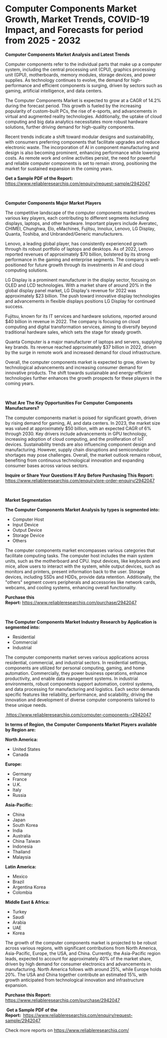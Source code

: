 <p><h1>Computer Components Market Growth, Market Trends, COVID-19 Impact, and Forecasts for period from 2025 - 2032</h1></p><p><strong>Computer Components Market Analysis and Latest Trends</strong></p>
<p><p>Computer components refer to the individual parts that make up a computer system, including the central processing unit (CPU), graphics processing unit (GPU), motherboards, memory modules, storage devices, and power supplies. As technology continues to evolve, the demand for high-performance and efficient components is surging, driven by sectors such as gaming, artificial intelligence, and data centers.</p><p>The Computer Components Market is expected to grow at a CAGR of 14.2% during the forecast period. This growth is fueled by the increasing popularity of custom-built PCs, the rise of e-sports, and advancements in virtual and augmented reality technologies. Additionally, the uptake of cloud computing and big data analytics necessitates more robust hardware solutions, further driving demand for high-quality components. </p><p>Recent trends indicate a shift toward modular designs and sustainability, with consumers preferring components that facilitate upgrades and reduce electronic waste. The incorporation of AI in component manufacturing and design is also becoming prominent, enhancing performance while lowering costs. As remote work and online activities persist, the need for powerful and reliable computer components is set to remain strong, positioning the market for sustained expansion in the coming years.</p></p>
<p><strong>Get a Sample PDF of the Report:&nbsp;</strong> <a href="https://www.reliableresearchiq.com/enquiry/request-sample/2942047?utm_campaign=2983&utm_medium=2&utm_source=Github&utm_content=ia&utm_term=15032025&utm_id=computer-components">https://www.reliableresearchiq.com/enquiry/request-sample/2942047</a></p>
<p>&nbsp;</p>
<p><strong>Computer Components Major Market Players</strong></p>
<p><p>The competitive landscape of the computer components market involves various key players, each contributing to different segments including displays, laptops, and other hardware. Important players include Averatec, CHIMEI, Chunghwa, Elo, eMachines, Fujitsu, Innolux, Lenovo, LG Display, Quanta, Toshiba, and Unbranded/Generic manufacturers.</p><p>Lenovo, a leading global player, has consistently experienced growth through its robust portfolio of laptops and desktops. As of 2022, Lenovo reported revenues of approximately $70 billion, bolstered by its strong performance in the gaming and enterprise segments. The company is well-positioned for future growth through its investments in AI and cloud computing solutions.</p><p>LG Display is a prominent manufacturer in the display sector, focusing on OLED and LCD technologies. With a market share of around 20% in the global display panel market, LG Display's revenue for 2022 was approximately $23 billion. The push toward innovative display technologies and advancements in flexible displays positions LG Display for continued success.</p><p>Fujitsu, known for its IT services and hardware solutions, reported around $40 billion in revenue in 2022. The company is focusing on cloud computing and digital transformation services, aiming to diversify beyond traditional hardware sales, which sets the stage for steady growth.</p><p>Quanta Computer is a major manufacturer of laptops and servers, supplying key brands. Its revenue reached approximately $37 billion in 2022, driven by the surge in remote work and increased demand for cloud infrastructure.</p><p>Overall, the computer components market is expected to grow, driven by technological advancements and increasing consumer demand for innovative products. The shift towards sustainable and energy-efficient technologies further enhances the growth prospects for these players in the coming years.</p></p>
<p>&nbsp;</p>
<p><strong>What Are The Key Opportunities For Computer Components Manufacturers?</strong></p>
<p><p>The computer components market is poised for significant growth, driven by rising demand for gaming, AI, and data centers. In 2023, the market size was valued at approximately $50 billion, with an expected CAGR of 6% through 2030. Key drivers include advancements in GPU technology, increasing adoption of cloud computing, and the proliferation of IoT devices. Sustainability trends are also influencing component design and manufacturing. However, supply chain disruptions and semiconductor shortages may pose challenges. Overall, the market outlook remains robust, benefiting from continuous technological innovation and expanding consumer bases across various sectors.</p></p>
<p><strong>Inquire or Share Your Questions If Any Before Purchasing This Report:</strong> <a href="https://www.reliableresearchiq.com/enquiry/pre-order-enquiry/2942047?utm_campaign=2983&utm_medium=2&utm_source=Github&utm_content=ia&utm_term=15032025&utm_id=computer-components">https://www.reliableresearchiq.com/enquiry/pre-order-enquiry/2942047</a></p>
<p>&nbsp;</p>
<p><strong>Market Segmentation</strong></p>
<p><strong>The Computer Components Market Analysis by types is segmented into:</strong></p>
<p><ul><li>Computer Host</li><li>Input Device</li><li>Output Device</li><li>Storage Device</li><li>Others</li></ul></p>
<p><p>The computer components market encompasses various categories that facilitate computing tasks. The computer host includes the main system units, such as the motherboard and CPU. Input devices, like keyboards and mice, allow users to interact with the system, while output devices, such as monitors and printers, present information back to the user. Storage devices, including SSDs and HDDs, provide data retention. Additionally, the "others" segment covers peripherals and accessories like network cards, webcams, and cooling systems, enhancing overall functionality.</p></p>
<p><strong>Purchase this Report:&nbsp;</strong><a href="https://www.reliableresearchiq.com/purchase/2942047?utm_campaign=2983&utm_medium=2&utm_source=Github&utm_content=ia&utm_term=15032025&utm_id=computer-components">https://www.reliableresearchiq.com/purchase/2942047</a></p>
<p>&nbsp;</p>
<p><strong>The Computer Components Market Industry Research by Application is segmented into:</strong></p>
<p><ul><li>Residential</li><li>Commercial</li><li>Industrial</li></ul></p>
<p><p>The computer components market serves various applications across residential, commercial, and industrial sectors. In residential settings, components are utilized for personal computing, gaming, and home automation. Commercially, they power business operations, enhance productivity, and enable data management systems. In industrial environments, robust components support automation, control systems, and data processing for manufacturing and logistics. Each sector demands specific features like reliability, performance, and scalability, driving the innovation and development of diverse computer components tailored to these unique needs.</p></p>
<p><a href="https://www.reliableresearchiq.com/computer-components-r2942047?utm_campaign=2983&utm_medium=2&utm_source=Github&utm_content=ia&utm_term=15032025&utm_id=computer-components">&nbsp;https://www.reliableresearchiq.com/computer-components-r2942047</a></p>
<p><strong>In terms of Region, the Computer Components Market Players available by Region are:</strong></p>
<p>
    <p> <strong> North America: </strong>
        <ul>
            <li>United States</li>
            <li>Canada</li>
        </ul>
        </p> 
    <p> <strong> Europe: </strong>
        <ul>
            <li>Germany</li>
            <li>France</li>
            <li>U.K.</li>
            <li>Italy</li>
            <li>Russia</li>
        </ul>
        </p> 
    <p> <strong> Asia-Pacific: </strong>
        <ul>
            <li>China</li>
            <li>Japan</li>
            <li>South Korea</li>
            <li>India</li>
            <li>Australia</li>
            <li>China Taiwan</li>
            <li>Indonesia</li>
            <li>Thailand</li>
            <li>Malaysia</li>
        </ul>
        </p> 
    <p> <strong> Latin America: </strong>
        <ul>
            <li>Mexico</li>
            <li>Brazil</li>
            <li>Argentina Korea</li>
            <li>Colombia</li>
        </ul>
        </p> 
    <p> <strong> Middle East & Africa: </strong>
        <ul>
            <li>Turkey</li>
            <li>Saudi</li>
            <li>Arabia</li>
            <li>UAE</li>
            <li>Korea</li>
        </ul>
    </p>
    </p>
<p><p>The growth of the computer components market is projected to be robust across various regions, with significant contributions from North America, Asia-Pacific, Europe, the USA, and China. Currently, the Asia-Pacific region leads, expected to account for approximately 40% of the market share, driven by high demand for consumer electronics and advancements in manufacturing. North America follows with around 25%, while Europe holds 20%. The USA and China together contribute an estimated 15%, with growth anticipated from technological innovation and infrastructure expansion.</p></p>
<p><strong>Purchase this Report: </strong><a href="https://www.reliableresearchiq.com/purchase/2942047?utm_campaign=2983&utm_medium=2&utm_source=Github&utm_content=ia&utm_term=15032025&utm_id=computer-components">https://www.reliableresearchiq.com/purchase/2942047</a></p>
<p>&nbsp;<strong>Get a Sample PDF of the Report:&nbsp;&nbsp;</strong><a href="https://www.reliableresearchiq.com/enquiry/request-sample/2942047?utm_campaign=2983&utm_medium=2&utm_source=Github&utm_content=ia&utm_term=15032025&utm_id=computer-components">https://www.reliableresearchiq.com/enquiry/request-sample/2942047</a></p>
<p><strong></strong></p>
<p>Check more reports on <a href="https://www.reliableresearchiq.com/?utm_campaign=2983&utm_medium=2&utm_source=Github&utm_content=ia&utm_term=15032025&utm_id=computer-components">https://www.reliableresearchiq.com/</a></p>